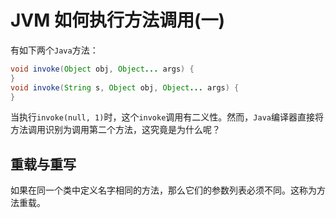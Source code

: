 # JVM 如何执行方法调用(一)

有如下两个`Java`方法：

```java
void invoke(Object obj, Object... args) {
}
void invoke(String s, Object obj, Object... args) {
}
```

当执行`invoke(null, 1)`时，这个`invoke`调用有二义性。然而，`Java`编译器直接将方法调用识别为调用第二个方法，这究竟是为什么呢？

## 重载与重写

如果在同一个类中定义名字相同的方法，那么它们的参数列表必须不同。这称为方法重载。